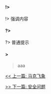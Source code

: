 #### !>

!> 强调内容

#### ?>

?> 普通提示

#### >

> aaa


[<< 上一篇: 马克飞象](3-其它/马克飞象.md)

[>> 下一篇: 安全问题](4-分布式/安全问题.md)
